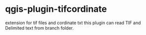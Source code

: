 # qgis-plugin-tifcordinate
extension for tif files and cordinate txt
this plugin can read TIF and Delimited text from branch folder.
